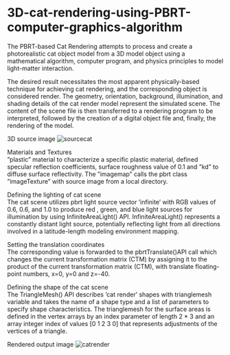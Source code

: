 # 3D-cat-rendering-using-PBRT-computer-graphics-algorithm
The PBRT-based Cat Rendering attempts to process and create a photorealistic cat object model from a 3D model object using a mathematical algorithm, computer program, and physics principles to model light-matter interaction.

The desired result necessitates the most apparent physically-based technique for achieving cat rendering, and the corresponding object is considered render.
The geometry, orientation, background, illumination, and shading details of the cat render model represent the simulated scene. The content of the scene file is then transferred to a rendering program to be interpreted, followed by the creation of a digital object file and, finally, the rendering of the model.


3D source image
![sourcecat](https://user-images.githubusercontent.com/22916069/190535459-82298e6c-4c1c-4b5d-b77b-eef6d4c595b2.jpg)

Materials and Textures <br />
”plastic” material to characterize a specific plastic material, defined specular reflection coefficients, surface roughness value of 0.1 and ”kd” to diffuse surface reflectivity. The ”imagemap” calls the pbrt class ”imageTexture” with source image from a local directory.

Defining the lighting of cat scene <br />
The cat scene utilizes pbrt light source vector ’infinite’ with RGB values of 0.6, 0.6, and 1.0 to
produce red , green, and blue light sources for illumination by using InfiniteAreaLight() API.
InfiniteAreaLight() represents a constantly distant light source, potentially reflecting light from all
directions involved in a latitude-length modeling environment mapping.

Setting the translation coordinates <br />
The corresponding value is forwarded to the pbrtTranslate()API call which changes the current
transformation matrix (CTM) by assigning it to the product of the current transformation matrix
(CTM), with translate floating-point numbers, x=0, y=0 and z=-40.

Defining the shape of the cat scene <br />
The TriangleMesh() API describes ’cat render’ shapes with trianglemesh variable and takes the
name of a shape type and a list of parameters to specify shape characteristics. The trianglemesh
for the surface areas is defined in the vertex arrays by an index parameter of length 2 * 3 and an
array integer index of values [0 1 2 3 0] that represents adjustments of the vertices of a triangle.

Rendered output image
![catrender](https://user-images.githubusercontent.com/22916069/190535774-71bfa686-e548-4914-b6a9-d4b7c26fbf5b.png)
